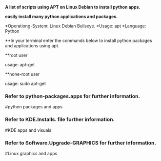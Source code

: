 **A list of scripts using APT on Linux Debian to install python apps.** 

**easily install many python applications and packages.**

*Operationg-System: 
Linux Debian Bullseye.
*Usage:
apt
*Language: 
Python


**In your terminal enter the commands below to install python packages and applications using apt.


 **root user
   
  usage:
   apt-get
 
 
 **none-root user
   
   usage:
    sudo apt-get
 

### Refer to python-packages.apps for further information. 
#python packages and apps
### Refer to KDE.Installs. file further information.
#KDE apps and visuals
### Refer to Software.Upgrade-GRAPHICS for further information.
#Linux graphics and apps
